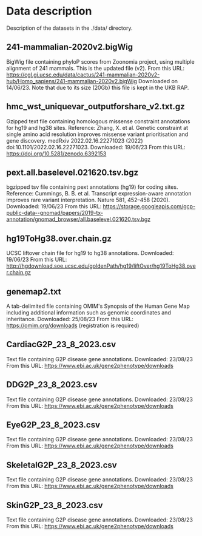 # Data description
Description of the datasets in the ./data/ directory.
   
## 241-mammalian-2020v2.bigWig
BigWig file containing phyloP scores from Zoonomia project, using multiple alignment of 241 mammals.
This is the updated file (v2).
From this URL: https://cgl.gi.ucsc.edu/data/cactus/241-mammalian-2020v2-hub/Homo_sapiens/241-mammalian-2020v2.bigWig
Downloaded on 14/06/23.
Note that due to its size (20Gb) this file is kept in the UKB RAP.

## hmc_wst_uniquevar_outputforshare_v2.txt.gz
Gzipped text file containing homologous missense constraint annotations for hg19 and hg38 sites.
Reference: Zhang, X. et al. Genetic constraint at single amino acid resolution improves missense variant prioritisation and gene discovery. medRxiv 2022.02.16.22271023 (2022) doi:10.1101/2022.02.16.22271023.
Downloaded: 19/06/23
From this URL: https://doi.org/10.5281/zenodo.6392153

## pext.all.baselevel.021620.tsv.bgz
bgzipped tsv file containing pext annotations (hg19) for coding sites.
Reference: Cummings, B. B. et al. Transcript expression-aware annotation improves rare variant interpretation. Nature 581, 452–458 (2020).
Downloaded: 19/06/23
From this URL: https://storage.googleapis.com/gcp-public-data--gnomad/papers/2019-tx-annotation/gnomad_browser/all.baselevel.021620.tsv.bgz

## hg19ToHg38.over.chain.gz
UCSC liftover chain file for hg19 to hg38 annotations.
Downloaded: 19/06/23
From this URL: http://hgdownload.soe.ucsc.edu/goldenPath/hg19/liftOver/hg19ToHg38.over.chain.gz

## genemap2.txt
A tab-delimited file containing OMIM's Synopsis of the Human Gene Map including additional information such as genomic coordinates and inheritance.
Downloaded: 25/08/23
From this URL: https://omim.org/downloads (registration is required)

## CardiacG2P_23_8_2023.csv
Text file containing G2P disease gene annotations.
Downloaded: 23/08/23
From this URL: https://www.ebi.ac.uk/gene2phenotype/downloads

## DDG2P_23_8_2023.csv
Text file containing G2P disease gene annotations.
Downloaded: 23/08/23
From this URL: https://www.ebi.ac.uk/gene2phenotype/downloads

## EyeG2P_23_8_2023.csv
Text file containing G2P disease gene annotations.
Downloaded: 23/08/23
From this URL: https://www.ebi.ac.uk/gene2phenotype/downloads

## SkeletalG2P_23_8_2023.csv
Text file containing G2P disease gene annotations.
Downloaded: 23/08/23
From this URL: https://www.ebi.ac.uk/gene2phenotype/downloads

## SkinG2P_23_8_2023.csv
Text file containing G2P disease gene annotations.
Downloaded: 23/08/23
From this URL: https://www.ebi.ac.uk/gene2phenotype/downloads
